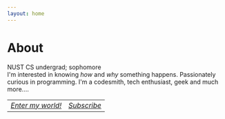 ```yaml
---
layout: home
---
```

# About
<style>
table {
	border: none;
	width: 90%;
}
tr {
	text-align: center;
}
</style>
NUST CS undergrad; sophomore<br>
I'm interested in knowing <i>how</i> and <i>why</i> something happens. Passionately curious in programming. I'm a codesmith, tech enthusiast, geek and much more....<br>
<table>
	<tr>
	<td>
	<a class="social-btn" href="http://quora.com/profile/Raja-Hasnain-Anwar" target="_blank" rel="noopener noreferrer">
	<i class="fa fa-quora fa-lg"> Enter my world!</i>
	</a>
	</td>
	<td>
	<a class="social-btn" href="/subscribe.html" target="_blank" rel="noopener noreferrer">
	<i class="fa fa-telegram fa-lg"> Subscribe</i>
	</a>
	</td>
	</tr>
</table>

